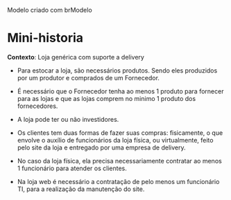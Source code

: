 Modelo criado com brModelo

# Mini-historia

**Contexto**: Loja genérica com suporte a delivery

- Para estocar a loja, são necessários produtos. Sendo eles produzidos por um produtor e comprados de um Fornecedor.

- É necessário que o Fornecedor tenha ao menos 1 produto para fornecer para as lojas e que as lojas comprem no minimo 1 produto dos fornecedores.

- A loja pode ter ou não investidores.

- Os clientes tem duas formas de fazer suas compras: fisicamente, o que envolve o auxílio de funcionários da loja física, ou virtualmente, feito pelo site da loja e entregado por uma empresa de delivery.

- No caso da loja física, ela precisa necessariamente contratar ao menos 1 funcionário para atender os clientes.

- Na loja web é necessário a contratação de pelo menos um funcionário TI, para a realização da manutenção do site.

